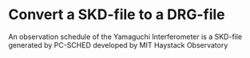# Convert a SKD-file to a DRG-file

An observation schedule of the Yamaguchi Interferometer is a SKD-file generated by PC-SCHED developed by MIT Haystack Observatory
